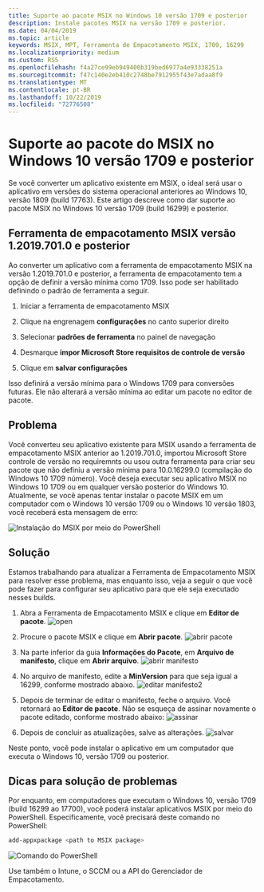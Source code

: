 ```yaml
---
title: Suporte ao pacote MSIX no Windows 10 versão 1709 e posterior
description: Instale pacotes MSIX na versão 1709 e posterior.
ms.date: 04/04/2019
ms.topic: article
keywords: MSIX, MPT, Ferramenta de Empacotamento MSIX, 1709, 16299
ms.localizationpriority: medium
ms.custom: RS5
ms.openlocfilehash: f4a27ce99eb949400b319bed6977a4e93338251a
ms.sourcegitcommit: f47c140e2eb410c2748be7912955f43e7adaa8f9
ms.translationtype: MT
ms.contentlocale: pt-BR
ms.lasthandoff: 10/22/2019
ms.locfileid: "72776508"
---
```

# <a name="msix-package-support-on-windows-10-version-1709-and-later"></a>Suporte ao pacote do MSIX no Windows 10 versão 1709 e posterior

Se você converter um aplicativo existente em MSIX, o ideal será usar o aplicativo em versões do sistema operacional anteriores ao Windows 10, versão 1809 (build 17763). Este artigo descreve como dar suporte ao pacote MSIX no Windows 10 versão 1709 (build 16299) e posterior.

## <a name="msix-packaging-tool-version-120197010-and-later"></a>Ferramenta de empacotamento MSIX versão 1.2019.701.0 e posterior

Ao converter um aplicativo com a ferramenta de empacotamento MSIX na versão 1.2019.701.0 e posterior, a ferramenta de empacotamento tem a opção de definir a versão mínima como 1709.  Isso pode ser habilitado definindo o padrão de ferramenta a seguir.

1. Iniciar a ferramenta de empacotamento MSIX

2. Clique na engrenagem **configurações** no canto superior direito

3. Selecionar **padrões de ferramenta** no painel de navegação

4. Desmarque **impor Microsoft Store requisitos de controle de versão**

5. Clique em **salvar configurações**

Isso definirá a versão mínima para o Windows 1709 para conversões futuras.  Ele não alterará a versão mínima ao editar um pacote no editor de pacote.  


## <a name="problem"></a>Problema

Você converteu seu aplicativo existente para MSIX usando a ferramenta de empacotamento MSIX anterior ao 1.2019.701.0, importou Microsoft Store controle de versão no requiremnts ou usou outra ferramenta para criar seu pacote que não definiu a versão mínima para 10.0.16299.0 (compilação do Windows 10 1709 número).  Você deseja executar seu aplicativo MSIX no Windows 10 1709 ou em qualquer versão posterior do Windows 10. Atualmente, se você apenas tentar instalar o pacote MSIX em um computador com o Windows 10 versão 1709 ou o Windows 10 versão 1803, você receberá esta mensagem de erro:

![Instalação do MSIX por meio do PowerShell](images/mpt_blog_0.jpg)

## <a name="solution"></a>Solução

Estamos trabalhando para atualizar a Ferramenta de Empacotamento MSIX para resolver esse problema, mas enquanto isso, veja a seguir o que você pode fazer para configurar seu aplicativo para que ele seja executado nesses builds.

1. Abra a Ferramenta de Empacotamento MSIX e clique em **Editor de pacote**.
  ![open](images/mpt_blog_1.jpg)

2. Procure o pacote MSIX e clique em **Abrir pacote**.
  ![abrir pacote](images/mpt_blog_3.jpg)

3. Na parte inferior da guia **Informações do Pacote**, em **Arquivo de manifesto**, clique em **Abrir arquivo**.
  ![abrir manifesto](images/mpt_blog_4.jpg)

4. No arquivo de manifesto, edite a **MinVersion** para que seja igual a 16299, conforme mostrado abaixo.
  ![editar manifesto2](images/mpt_blog_7.jpg)

5. Depois de terminar de editar o manifesto, feche o arquivo. Você retornará ao **Editor de pacote**. Não se esqueça de assinar novamente o pacote editado, conforme mostrado abaixo: ![assinar](images/mpt_blog_9.jpg)

6. Depois de concluir as atualizações, salve as alterações.
  ![salvar](images/mpt_blog_10.jpg)

Neste ponto, você pode instalar o aplicativo em um computador que executa o Windows 10, versão 1709 ou posterior.

## <a name="troubleshooting-tips"></a>Dicas para solução de problemas

Por enquanto, em computadores que executam o Windows 10, versão 1709 (build 16299 ao 17700), você poderá instalar aplicativos MSIX por meio do PowerShell.
Especificamente, você precisará deste comando no PowerShell:

```powershell
add-appxpackage <path to MSIX package>
```

![Comando do PowerShell](images/mpt_blog_11.jpg)

Use também o Intune, o SCCM ou a API do Gerenciador de Empacotamento.
